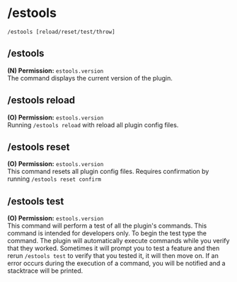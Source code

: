 # /estools

```
/estools [reload/reset/test/throw]
```

## /estools
**(N) Permission:** `estools.version`  
The command displays the current version of the plugin.

## /estools reload
**(O) Permission:** `estools.version`  
Running `/estools reload` with reload all plugin config files.

## /estools reset
**(O) Permission:** `estools.version`  
This command resets all plugin config files. 
Requires confirmation by running `/estools reset confirm`

## /estools test
**(O) Permission:** `estools.version`  
This command will perform a test of all the plugin's commands. 
This command is intended for developers only.
To begin the test type the command. The plugin will automatically execute commands
while you verify that they worked. Sometimes it will prompt you to test a feature
and then rerun `/estools test` to verify that you tested it, it will then move on.
If an error occurs during the execution of a command, you will be notified and a stacktrace
will be printed.